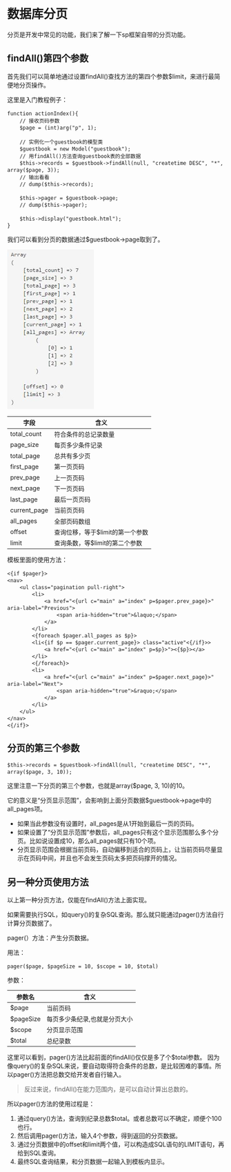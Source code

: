 # 数据库分页

分页是开发中常见的功能，我们来了解一下sp框架自带的分页功能。

## findAll()第四个参数

首先我们可以简单地通过设置findAll()查找方法的第四个参数$limit，来进行最简便地分页操作。

这里是入门教程例子：

	function actionIndex(){
		// 接收页码参数
		$page = (int)arg("p", 1);
		
		// 实例化一个guestbook的模型类
		$guestbook = new Model("guestbook");
		// 用findAll()方法查询guestbook表的全部数据
		$this->records = $guestbook->findAll(null, "createtime DESC", "*", array($page, 3));
		// 输出看看
		// dump($this->records);
		
		$this->pager = $guestbook->page;
		// dump($this->pager);

		$this->display("guestbook.html");
	}
    
我们可以看到分页的数据通过$guestbook->page取到了。

![页码数据](images/33.jpg)

字段 | 含义
--- | ---
total_count | 符合条件的总记录数量
page_size | 每页多少条件记录
total_page | 总共有多少页
first_page | 第一页页码
prev_page | 上一页页码
next_page | 下一页页码
last_page | 最后一页页码
current_page | 当前页页码
all_pages | 全部页码数组
offset | 查询位移，等于$limit的第一个参数
limit | 查询条数，等$limit的第二个参数

模板里面的使用方法：
```
<{if $pager}>
<nav>
    <ul class="pagination pull-right">
        <li>
            <a href="<{url c="main" a="index" p=$pager.prev_page}>" aria-label="Previous">
                <span aria-hidden="true">&laquo;</span>
            </a>
        </li>
        <{foreach $pager.all_pages as $p}>
        <li<{if $p == $pager.current_page}> class="active"<{/if}>>
            <a href="<{url c="main" a="index" p=$p}>"><{$p}></a>
        </li>
        <{/foreach}>
        <li>
            <a href="<{url c="main" a="index" p=$pager.next_page}>" aria-label="Next">
                <span aria-hidden="true">&raquo;</span>
            </a>
        </li>
    </ul>
</nav>
<{/if}>
```

## 分页的第三个参数
```
$this->records = $guestbook->findAll(null, "createtime DESC", "*", array($page, 3, 10));
```
这里注意一下分页的第三个参数，也就是array($page, 3, 10)的10。

它的意义是“分页显示范围”，会影响到上面分页数据$guestbook->page中的all_pages项。

- 如果当此参数没有设置时，all_pages是从1开始到最后一页的页码。
- 如果设置了“分页显示范围”参数后，all_pages只有这个显示范围那么多个分页。比如说设置成10，那么all_pages就只有10个项。
- 分页显示范围会根据当前页码，自动偏移到适合的页码上，让当前页码尽量显示在页码中间，并且也不会发生页码太多把页码撑开的情况。

## 另一种分页使用方法

以上第一种分页方法，仅能在findAll()方法上面实现。

如果需要执行SQL，如query()的复杂SQL查询。那么就只能通过pager()方法自行计算分页数据了。

pager(）方法：产生分页数据。

用法：
```
pager($page, $pageSize = 10, $scope = 10, $total)
```

参数：

参数名 | 含义
--- | ---
$page|当前页码
$pageSize|每页多少条纪录,也就是分页大小
$scope|分页显示范围
$total|总纪录数

这里可以看到，pager()方法比起前面的findAll()仅仅是多了个$total参数。
因为像query()的复杂SQL来说，要自动取得符合条件的总数，是比较困难的事情。所以pager()方法把总数交给开发者自行输入。

> 反过来说，findAll()在能力范围内，是可以自动计算出总数的。

所以pager()方法的使用过程是：

1. 通过query()方法，查询到纪录总数$total。或者总数可以不确定，顺便个100也行。
2. 然后调用pager()方法，输入4个参数，得到返回的分页数据。
3. 通过分页数据中的offset和limit两个值，可以构造成SQL语句的LIMIT语句，再给到SQL查询。
4. 最终SQL查询结果，和分页数据一起输入到模板内显示。
